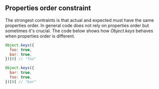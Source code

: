 ## Properties order constraint

The strongest contraints is that actual and expected must have the same properties order. In general code does not rely on properties order but sometimes it's crucial. The code below shows how _Object.keys_ behaves when properties order is different.

```js
Object.keys({
  foo: true,
  bar: true,
})[0] // "foo"

Object.keys({
  bar: true,
  foo: true,
})[0] // "bar"
```
